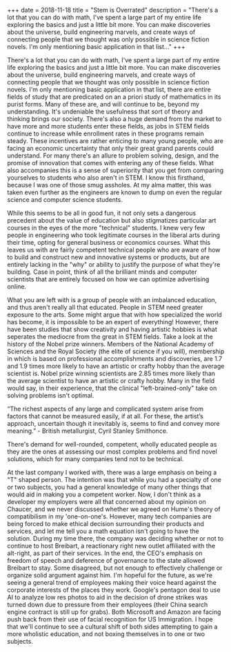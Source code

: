 +++
date = 2018-11-18
title = "Stem is Overrated"
description = "There's a lot that you can do with math, I've spent a large part of my entire life exploring the basics and just a little bit more. You can make discoveries about the universe, build engineering marvels, and create ways of connecting people that we thought was only possible in science fiction novels. I'm only mentioning basic application in that list..."
+++

There's a lot that you can do with math, I've spent a large part of my entire life exploring the basics and just a little bit more. You can make discoveries about the universe, build engineering marvels, and create ways of connecting people that we thought was only possible in science fiction novels. I'm only mentioning basic application in that list, there are entire fields of study that are predicated on an a priori study of mathematics in its purist forms. Many of these are, and will continue to be, beyond my understanding. It's undeniable the usefulness that sort of theory and thinking brings our society. There's also a huge demand from the market to have more and more students enter these fields, as jobs in STEM fields continue to increase while enrollment rates in these programs remain steady. These incentives are rather enticing to many young people, who are facing an economic uncertainty that only their great grand parents could understand. For many there's an allure to problem solving, design, and the promise of innovation that comes with entering any of these fields. What also accompanies this is a sense of superiority that you get from comparing yourselves to students who also aren't in STEM. I know this firsthand, because I was one of those smug assholes. At my alma matter, this was taken even further as the engineers are known to dump on even the regular science and computer science students.

While this seems to be all in good fun, it not only sets a dangerous precedent about the value of education but also stigmatizes particular art courses in the eyes of the more "technical" students. I knew very few people in engineering who took legitimate courses in the liberal arts during their time, opting for general business or economics courses. What this leaves us with are fairly competent technical people who are aware of how to build and construct new and innovative systems or products, but are entirely lacking in the "why" or ability to justify the purpose of what they're building. Case in point, think of all the brilliant minds and computer scientists that are entirely focused on how we can optimize advertising online.

What you are left with is a group of people with an imbalanced education, and thus aren't really all that educated. People in STEM need greater exposure to the arts. Some might argue that with how specialized the world has become, it is impossible to be an expert of everything! However, there have been studies that show creativity and having artistic hobbies is what seperates the mediocre from the great in STEM fields. Take a look at the history of the Nobel prize winners. Members of the National Academy of Sciences and the Royal Society (the elite of science if you will), membership in which is based on professional accomplishments and discoveries, are 1.7 and 1.9 times more likely to have an artistic or crafty hobby than the average scientist is. Nobel prize winning scientists are 2.85 times more likely than the average scientist to have an artistic or crafty hobby. Many in the field would say, in their experience, that the clinical "left-brained-only" take on solving problems isn't optimal.

“The richest aspects of any large and complicated system arise from factors that cannot be measured easily, if at all. For these, the artist’s approach, uncertain though it inevitably is, seems to find and convey more meaning.” - British metallurgist, Cyril Stanley Smithonce.

There's demand for well-rounded, competent, wholly educated people as they are the ones at assessing our most complex problems and find novel solutions, which for many companies tend not to be technical.

At the last company I worked with, there was a large emphasis on being a "T" shaped person. The intention was that while you had a specialty of one or two subjects, you had a general knowledge of many other things that would aid in making you a competent worker. Now, I don't think as a developer my employers were all that concerned about my opinion on Chaucer, and we never discussed whether we agreed on Hume's theory of compatibilism in my 'one-on-one's. However, many tech companies are being forced to make ethical decision surrounding their products and services, and let me tell you a math equation isn't going to have the solution. During my time there, the company was deciding whether or not to continue to host Breibart, a reactionary right new outlet affiliated with the alt-right, as part of their services. In the end, the CEO's emphasis on freedom of speech and deference of governance to the state allowed Breibart to stay. Some disagreed, but not enough to effectively challenge or organize solid argument against him. I'm hopeful for the future, as we're seeing a general trend of employees making their voice heard against the corporate interests of the places they work. Google's pentagon deal to use AI to analyze low res photos to aid in the decision of drone strikes was turned down due to pressure from their employees (their China search engine contract is still up for grabs). Both Microsoft and Amazon are facing push back from their use of facial recognition for US Immigration. I hope that we'll continue to see a cultural shift of both sides attempting to gain a more wholistic education, and not boxing themselves in to one or two subjects.
